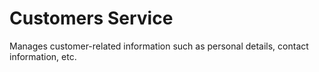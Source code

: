 # Customers Service

Manages customer-related information such as personal details, contact information, etc.

